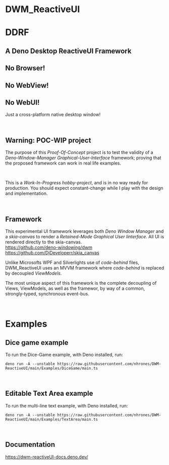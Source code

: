 # DWM_ReactiveUI

# DDRF

## A Deno Desktop ReactiveUI Framework 

## No Browser!  
## No WebView! 
## No WebUI! 
Just a cross-platform native desktop window!


<br/>

## Warning: POC-WIP project
The purpose of this _Proof-Of-Concept_ project is to test the validity of a _Deno-Window-Manager Graphical-User-Interface_ framework; proving that the proposed framework can work in real life examples.

<br/>

This is a _Work-In-Progress hobby-project_, and is in no way ready for production. You should expect constant-change while I play with the design and implementation.

<br/>

## Framework
This experimental UI framework leverages both _Deno Window Manager_ and a _skia-canvas_ to render a _Retained-Mode Graphical User Iinterface_.  All UI is rendered directly to the skia-canvas.  
https://github.com/deno-windowing/dwm    
https://github.com/DjDeveloperr/skia_canvas 

Unlike Microsofts WPF and Silverlights use of _code-behind_ files, DWM_ReactiveUI uses an MVVM framework where _code-behind_ is replaced by decoupled _ViewModels_. 
<br/>

The most unique aspect of this framework is the complete decoupling of Views, ViewModels, as well as the framewor, by way of a common, strongly-typed, synchronous event-bus.
 
<br/>

# Examples

## Dice game example
To run the Dice-Game example, with Deno installed, run:
```
deno run -A --unstable https://raw.githubusercontent.com/nhrones/DWM-ReactiveUI/main/Examples/DiceGame/main.ts
```
 
<br/>

## Editable Text Area example
To run the multi-line text example, with Deno installed, run:
```
deno run -A --unstable https://raw.githubusercontent.com/nhrones/DWM-ReactiveUI/main/Examples/TextArea/main.ts
```
 
<br/>

## Documentation
https://dwm-reactiveUI-docs.deno.dev/
 
<br/>

 
<br/>
